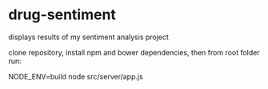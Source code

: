 # drug-sentiment

displays results of my sentiment analysis project

clone repository, install npm and bower dependencies, then from root folder run:

NODE_ENV=build node src/server/app.js
